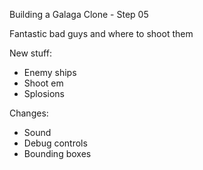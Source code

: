 Building a Galaga Clone - Step 05

Fantastic bad guys and where to shoot them

New stuff:
- Enemy ships 
- Shoot em
- Splosions

Changes:
- Sound
- Debug controls
- Bounding boxes